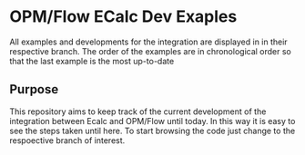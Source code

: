 # OPM/Flow ECalc Dev Exaples

All examples and developments for the integration are displayed in in their respective branch. The order of the examples are in chronological order so that the last example is the most up-to-date

## Purpose

This repository aims to keep track of the current development of the integration between Ecalc and OPM/Flow until today. In this way it is easy to see the steps taken until here. To start browsing the code just change to the respoective branch of interest.
